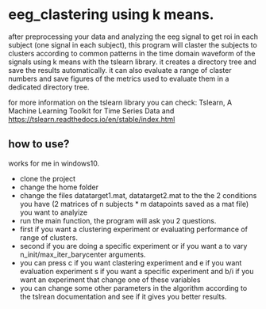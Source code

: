 # eeg_clastering using k means.

after preprocessing your data and analyzing the eeg signal to get roi in each subject (one signal in each subject),
this program will claster the subjects to clusters according to common patterns in the time domain waveform of the signals using k means with the tslearn library. it creates a directory tree and save the results automatically. it can also evaluate a range of claster numbers and save figures of the metrics used to evaluate them in a dedicated directory tree.

for more information on the tslearn library you can check: Tslearn, A Machine Learning Toolkit for Time Series Data
and https://tslearn.readthedocs.io/en/stable/index.html

## how to use?

works for me in windows10.

* clone the project
* change the home folder
* change the files datatarget1.mat, datatarget2.mat to the the 2 conditions you have (2 matrices of n subjects * m datapoints saved as a mat file) you want to analyize
* run the main function, the program will ask you 2 questions. 
* first if you want a clustering experiment or evaluating performance of range of clusters. 
* second if you are doing a specific experiment or if you want a to vary n_init/max_iter_barycenter arguments. 
* you can press c if you want clastering experiment and e if you want evaluation experiment s if you want a specific experiment and b/i if you want an experiment that change one of these variables 
* you can change some other parameters in the algorithm according to the tslrean documentation and see if it gives you better results. 

